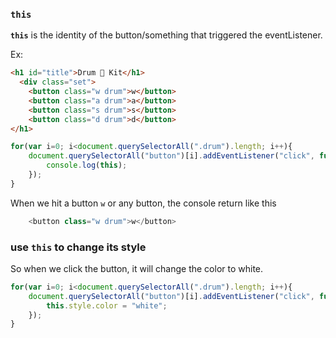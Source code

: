### `this`

**`this`** is the identity of the button/something that triggered the eventListener.

Ex:

```html
<h1 id="title">Drum 🥁 Kit</h1>
  <div class="set">
    <button class="w drum">w</button>
    <button class="a drum">a</button>
    <button class="s drum">s</button>
    <button class="d drum">d</button>
</h1>
```

```js
for(var i=0; i<document.querySelectorAll(".drum").length; i++){
    document.querySelectorAll("button")[i].addEventListener("click", function () {
        console.log(this);
    });
}
```

When we hit a button `w` or any button, the console return like this
```js
    <button class="w drum">w</button>
```


### use `this` to change its style
So when we click the button, it will change the color to white.

```js
for(var i=0; i<document.querySelectorAll(".drum").length; i++){
    document.querySelectorAll("button")[i].addEventListener("click", function () {
        this.style.color = "white";
    });
}
```


